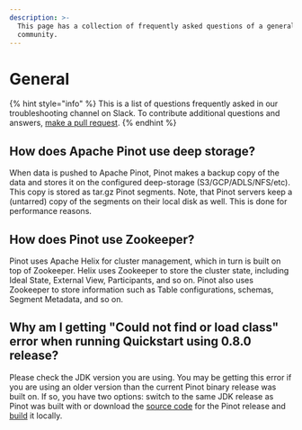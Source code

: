 ```yaml
---
description: >-
  This page has a collection of frequently asked questions of a general nature with answers from the
  community.
---
```


# General

{% hint style="info" %}
This is a list of questions frequently asked in our troubleshooting channel on Slack. To contribute additional questions and answers, [make a pull request](https://docs.pinot.apache.org/contributing/contributing).
{% endhint %}

## How does Apache Pinot use deep storage?

When data is pushed to Apache Pinot, Pinot makes a backup copy of the data and stores it on the configured deep-storage (S3/GCP/ADLS/NFS/etc). This copy is stored as tar.gz Pinot segments. Note, that Pinot servers keep a (untarred) copy of the segments on their local disk as well. This is done for performance reasons.

## How does Pinot use Zookeeper?

Pinot uses Apache Helix for cluster management, which in turn is built on top of Zookeeper. Helix uses Zookeeper to store the cluster state, including Ideal State, External View, Participants, and so on. Pinot also uses Zookeeper to store information such as Table configurations, schemas, Segment Metadata, and so on.

## Why am I getting "Could not find or load class" error when running Quickstart using 0.8.0 release?

Please check the JDK version you are using.  You may be getting this error if you are using an older version than the current Pinot binary release was built on. If so, you have two options: switch to the same JDK release as Pinot was built with or download the [source code](https://downloads.apache.org/pinot/apache-pinot-0.8.0/apache-pinot-0.8.0-src.tar.gz) for the Pinot release and [build](https://github.com/apache/pinot/pull/6424) it locally.


